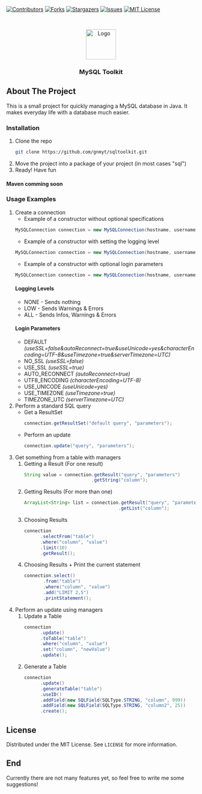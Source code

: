 [![Contributors][contributors-shield]][contributors-url]
[![Forks][forks-shield]][forks-url]
[![Stargazers][stars-shield]][stars-url]
[![Issues][issues-shield]][issues-url]
[![MIT License][license-shield]][license-url]



<br />
<p align="center">
  <a href="https://github.com/gnmyt/sqltoolkit">
    <img src="https://i.imgur.com/BAvJgQN.png" alt="Logo" width="80" height="80">
  </a>
</p>
<h3 align="center">MySQL Toolkit</h3>

## About The Project
This is a small project for quickly managing a MySQL database in Java. It makes everyday life with a database much easier.

### Installation 
1. Clone the repo
   ```sh
   git clone https://github.com/gnmyt/sqltoolkit.git
   ```
2. Move the project into a package of your project (in most cases "sql")
3. Ready! Have fun
#### Maven comming soon

### Usage Examples
1. Create a connection
   - Example of a constructor without optional specifications
   ```java
   MySQLConnection connection = new MySQLConnection(hostname, username, password, database).connect();
   ```
   - Example of a constructor with setting the logging level
   ```java
   MySQLConnection connection = new MySQLConnection(hostname, username, password, database, LogLevelType.ALL).connect();
   ```
   - Example of a constructor with optional login parameters
   ```java
   MySQLConnection connection = new MySQLConnection(hostname, username, password, database, LoginParam.AUTO_RECONNECT, LoginParam.NO_SSL).connect();
   ```
   #### Logging Levels
   - NONE - Sends nothing
   - LOW - Sends Warnings & Errors
   - ALL - Sends Infos, Warnings & Errors
   #### Login Parameters
   - DEFAULT *(useSSL=false&autoReconnect=true&useUnicode=yes&characterEncoding=UTF-8&useTimezone=true&serverTimezone=UTC)*
   - NO_SSL *(useSSL=false)*
   - USE_SSL *(useSSL=true)*
   - AUTO_RECONNECT *(autoReconnect=true)*
   - UTF8_ENCODING *(characterEncoding=UTF-8)*
   - USE_UNICODE *(useUnicode=yes)*
   - USE_TIMEZONE *(useTimezone=true)*
   - TIMEZONE_UTC *(serverTimezone=UTC)*
2. Perform a standard SQL query
   - Get a ResultSet
     ```java
     connection.getResultSet("default query", "parameters");
     ```
   - Perform an update
     ```java
     connection.update("query", "parameters");
     ```
3. Get something from a table with managers
   1. Getting a Result (For one result)
      ```java
      String value = connection.getResult("query", "parameters")
                               .getString("column");
      ```
   2. Getting Results (For more than one)
      ```java
      ArrayList<String> list = connection.getResult("query", "parameters")
                                         .getList("column");
      ```
   3. Choosing Results
      ```java
      connection
            .selectFrom("table")
            .where("column", "value")
            .limit(10)
            .getResult();
      ```
   4. Choosing Results + Print the current statement
      ```java
      connection.select()
             .from("table")
             .where("column", "value")
             .add("LIMIT 2,5")
             .printStatement();
      ```
4. Perform an update using managers
   1. Update a Table
      ```java
      connection
            .update()
            .toTable("table")
            .where("column", "value")
            .set("column", "newValue")
            .update();
      ```
   2. Generate a Table
      ```java
      connection
            .update()
            .generateTable("table")
            .useID()
            .addField(new SQLField(SQLType.STRING, "column", 999))
            .addField(new SQLField(SQLType.STRING, "column2", 25))
            .create();
      ```
   
   
## License

Distributed under the MIT License. See `LICENSE` for more information.

## End
Currently there are not many features yet, so feel free to write me some suggestions!

[contributors-shield]: https://img.shields.io/github/contributors/gnmyt/sqltoolkit.svg?style=for-the-badge
[contributors-url]: https://github.com/gnmyt/sqltoolkit/graphs/contributors
[forks-shield]: https://img.shields.io/github/forks/gnmyt/sqltoolkit.svg?style=for-the-badge
[forks-url]: https://github.com/gnmyt/sqltoolkit/network/members
[stars-shield]: https://img.shields.io/github/stars/gnmyt/sqltoolkit.svg?style=for-the-badge
[stars-url]: https://github.com/gnmyt/sqltoolkit/stargazers
[issues-shield]: https://img.shields.io/github/issues/gnmyt/sqltoolkit.svg?style=for-the-badge
[issues-url]: https://github.com/gnmyt/sqltoolkit/issues
[license-shield]: https://img.shields.io/github/license/gnmyt/sqltoolkit.svg?style=for-the-badge
[license-url]: https://github.com/gnmyt/sqltoolkit/blob/master/LICENSE.txt
